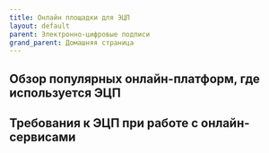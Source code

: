 ```yaml
---
title: Онлайн площадки для ЭЦП
layout: default
parent: Электронно-цифровые подписи
grand_parent: Домашняя страница
---
```


## Обзор популярных онлайн-платформ, где используется ЭЦП
## Требования к ЭЦП при работе с онлайн-сервисами